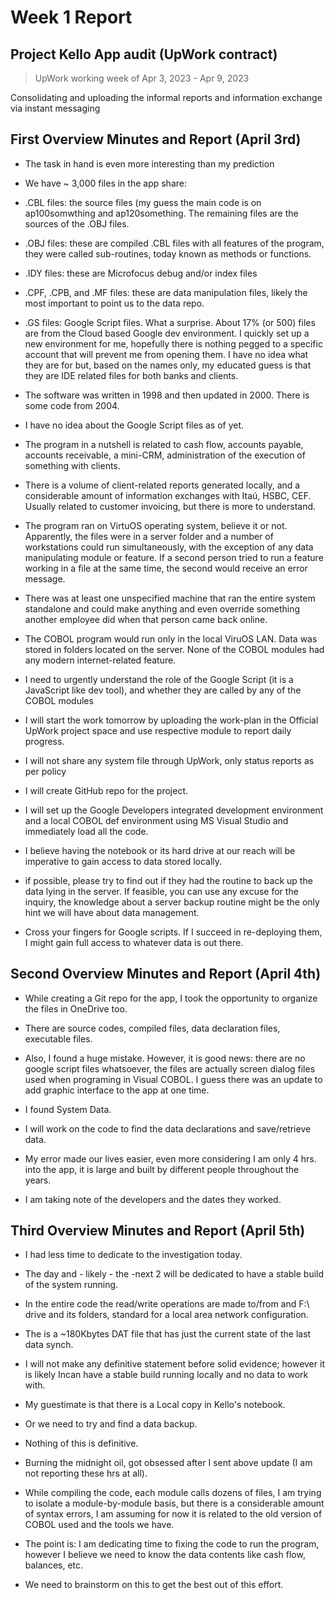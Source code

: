 # Week 1 Report


## Project Kello App audit (UpWork contract)

> UpWork working week of Apr 3, 2023 - Apr 9, 2023

Consolidating and uploading the informal reports and information exchange via instant messaging

## First Overview Minutes and Report (April 3rd)

- The task in hand is even more interesting than my prediction

- We have \~ 3,000 files in the app share:

- .CBL files: the source files (my guess the main code is on ap100somwthing and ap120something. The remaining files are the sources of the .OBJ files.

- .OBJ files: these are compiled .CBL files with all features of the program, they were called sub-routines, today known as methods or functions.

- .IDY files: these are Microfocus debug and/or index files

- .CPF, .CPB, and .MF files: these are data manipulation files, likely the most important to point us to the data repo.

- .GS files: Google Script files. What a surprise. About 17% (or 500) files are from the Cloud based Google dev environment. I quickly set up a new environment for me, hopefully there is nothing pegged to a specific account that will prevent me from opening them. I have no idea what they are for but, based on the names only, my educated guess is that they are IDE related files for both banks and clients.

- The software was written in 1998 and then updated in 2000. There is some code from 2004.

- I have no idea about the Google Script files as of yet.

- The program in a nutshell is related to cash flow, accounts payable, accounts receivable, a mini-CRM, administration of the execution of something with clients.

- There is a volume of client-related reports generated locally, and a considerable amount of information exchanges with Itaú, HSBC, CEF. Usually related to customer invoicing, but there is more to understand.

- The program ran on VirtuOS operating system, believe it or not. Apparently, the files were in a server folder and a number of workstations could run simultaneously, with the exception of any data manipulating module or feature. If a second person tried to run a   feature working in a file at the same time, the second would receive an error message.

- There was at least one unspecified machine that ran the entire system standalone and could make anything and even override something another employee did when that person came back online.

- The COBOL program would run only in the local ViruOS LAN. Data was stored in folders located on the server. None of the COBOL modules had any modern internet-related feature.

- I need to urgently understand the role of the Google Script (it is a JavaScript like dev tool), and whether they are called by any of the COBOL modules

- I will start the work tomorrow by uploading the work-plan in the Official UpWork project space and use respective module to report daily progress.

- I will not share any system file through UpWork, only status reports as per policy

- I will create GitHub repo for the project.

- I will set up the Google Developers integrated development environment and a local COBOL def environment using MS Visual Studio and immediately load all the code.

- I believe having the notebook or its hard drive at our reach will be imperative to gain access to data stored locally.

- if possible, please try to find out if they had the routine to back up the data lying in the server. If feasible, you can use any excuse for the inquiry, the knowledge about a server backup routine might be the only hint we will have about data management.

- Cross your fingers for Google scripts. If I succeed in re-deploying them, I might gain full access to whatever data is out there.

## Second Overview Minutes and Report (April 4th)

- While creating a Git repo for the app, I took the opportunity to organize the files in OneDrive too.

- There are source codes, compiled files, data declaration files, executable files.

- Also, I found a huge mistake. However, it is good news: there are no google script files whatsoever, the files are actually screen dialog files used when programing in Visual COBOL. I guess there was an update to add graphic interface to the app at one time.

- I found System Data.

- I will work on the code to find the data declarations and save/retrieve data.

- My error made our lives easier, even more considering I am only 4 hrs. into the app, it is large and built by different people throughout the years.

- I am taking note of the developers and the dates they worked.

## Third Overview Minutes and Report (April 5th)

- I had less time to dedicate to the investigation today.

- The day and - likely - the -next 2 will be dedicated to have a stable build of the system running.

- In the entire code the read/write operations are made to/from and F:\\ drive and its folders, standard for a local area network configuration.

- The is a \~180Kbytes DAT file that has just the current state of the last data synch.

- I will not make any definitive statement before solid evidence; however it is likely Incan have a stable build running locally and no data to work with.

- My guestimate is that there is a Local copy in Kello's notebook.

- Or we need to try and find a data backup.

- Nothing of this is definitive.

- Burning the midnight oil, got obsessed after I sent above update (I am not reporting these hrs at all).

- While compiling the code, each module calls dozens of files, I am trying to isolate a module-by-module basis, but there is a considerable amount of syntax errors, I am assuming for now it is related to the old version of COBOL used and the tools we have.

- The point is: I am dedicating time to fixing the code to run the program, however I believe we need to know the data contents like cash flow, balances, etc.

- We need to brainstorm on this to get the best out of this effort.
